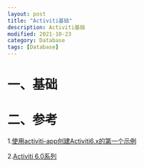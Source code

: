 ```yaml
---
layout: post
title: "Activiti基础"
description: Activiti基础
modified: 2021-10-23
category: Database
tags: [Database]
---
```


# 一、基础

    

# 二、参考

1.[使用activiti-app创建Activiti6.x的第一个示例](https://blog.csdn.net/lxxiang1/article/details/82284899)

2.[Activiti 6.0系列](https://blog.csdn.net/m0_38001814/category_9212044.html)